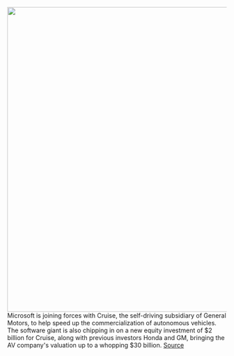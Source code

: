 <img src='https://cdn.vox-cdn.com/thumbor/WX_ws4WOHsUd5rlhWUsTaf1tOZY=/0x0:4928x3280/1200x800/filters:focal(2070x1246:2858x2034)/cdn.vox-cdn.com/uploads/chorus_image/image/68688263/1189070698.0.jpg' width='700px' /><br/>
Microsoft is joining forces with Cruise, the self-driving subsidiary of General Motors, to help speed up the commercialization of autonomous vehicles. The software giant is also chipping in on a new equity investment of $2 billion for Cruise, along with previous investors Honda and GM, bringing the AV company's valuation up to a whopping $30 billion.
<a href='https://www.theverge.com/2021/1/19/22238407/microsoft-cruise-self-driving-investment-azure-cloud'> Source <a/>